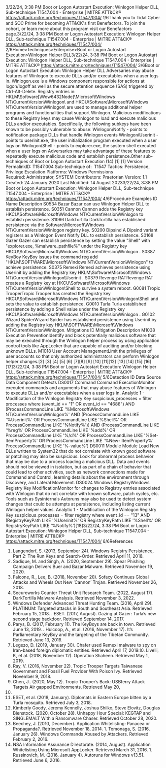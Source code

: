 3/22/24, 3:38 PM Boot or Logon Autostart Execution: Winlogon Helper DLL, Sub-technique T1547.004 - Enterprise | MITRE ATT&CK®
https://attack.mitre.org/techniques/T1547/004/ 1/6Thank you to Tidal Cyber and SOC Prime for becoming ATT&CK's ﬁrst Benefactors. To join the cohort, or learn more about this program visit our
Benefactors page.3/22/24, 3:38 PM Boot or Logon Autostart Execution: Winlogon Helper DLL, Sub-technique T1547.004 - Enterprise | MITRE ATT&CK®
https://attack.mitre.org/techniques/T1547/004/ 2/6Home>Techniques>Enterprise>Boot or Logon Autostart Execution>Winlogon Helper DLL3/22/24, 3:38 PM Boot or Logon Autostart Execution: Winlogon Helper DLL, Sub-technique T1547.004 - Enterprise | MITRE ATT&CK®
https://attack.mitre.org/techniques/T1547/004/ 3/6Boot or Logon Autostart Execution: Winlogon Helper DLL
Adversaries may abuse features of Winlogon to execute DLLs and/or executables when a user logs in. Winlogon.exe is a Windows
component responsible for actions at logon/logoff as well as the secure attention sequence (SAS) triggered by Ctrl-Alt-Delete. Registry
entries in HKLM\Software[\Wow6432Node\]\Microsoft\Windows NT\CurrentVersion\Winlogon\ and
HKCU\Software\Microsoft\Windows NT\CurrentVersion\Winlogon\ are used to manage additional helper programs and functionalities
that support Winlogon.
Malicious modiﬁcations to these Registry keys may cause Winlogon to load and execute malicious DLLs and/or executables. Speciﬁcally,
the following subkeys have been known to be possibly vulnerable to abuse: 
Winlogon\Notify - points to notiﬁcation package DLLs that handle Winlogon events
Winlogon\Userinit - points to userinit.exe, the user initialization program executed when a user logs on
Winlogon\Shell - points to explorer.exe, the system shell executed when a user logs on
Adversaries may take advantage of these features to repeatedly execute malicious code and establish persistence.Other sub-techniques of Boot or Logon Autostart Execution (14)
[1]
[1]
Version PermalinkID: T1547.004
Sub-technique of:  T1547
 
Tactics: Persistence, Privilege Escalation
 
Platforms: Windows
 
Permissions Required: Administrator, SYSTEM
Contributors: Praetorian
Version: 1.1
Created: 24 January 2020
Last Modiﬁed: 14 August 20233/22/24, 3:38 PM Boot or Logon Autostart Execution: Winlogon Helper DLL, Sub-technique T1547.004 - Enterprise | MITRE ATT&CK®
https://attack.mitre.org/techniques/T1547/004/ 4/6Procedure Examples
ID Name Description
S0534 Bazar Bazar can use Winlogon Helper DLL to establish persistence.
S0351 Cannon Cannon adds the Registry key HKCU\Software\Microsoft\Windows NT\CurrentVersion\Winlogon to
establish persistence.
S1066 DarkTortilla DarkTortilla has established persistence via the Software\Microsoft\Windows
NT\CurrentVersion\Winlogon registry key.
S0200 Dipsind A Dipsind variant registers as a Winlogon Event Notify DLL to establish persistence.
S0168 Gazer Gazer can establish persistence by setting the value "Shell" with "explorer.exe, %malware\_pathﬁle%" under the
Registry key HKCU\Software\Microsoft\Windows NT\CurrentVersion\Winlogon .
S0387 KeyBoy KeyBoy issues the command reg add "HKLM\SOFTWARE\Microsoft\Windows
NT\CurrentVersion\Winlogon" to achieve persistence. 
S0375 Remexi Remexi achieves persistence using Userinit by adding the Registry key HKLM\Software\Microsoft\Windows
NT\CurrentVersion\Winlogon\Userinit .
S0379 Revenge
RATRevenge RAT creates a Registry key at HKCU\Software\Microsoft\Windows
NT\CurrentVersion\Winlogon\Shell to survive a system reboot.
G0081 Tropic
TrooperTropic Trooper has created the Registry key HKCU\Software\Microsoft\Windows
NT\CurrentVersion\Winlogon\Shell and sets the value to establish persistence.
G0010 Turla Turla established persistence by adding a Shell value under the Registry key
HKCU\Software\Microsoft\Windows NT\CurrentVersion\Winlogon .
G0102 Wizard
SpiderWizard Spider has established persistence using Userinit by adding the Registry key
HKLM\SOFTWARE\Microsoft\Windows NT\CurrentVersion\Winlogon.
Mitigations
ID Mitigation Description
M1038 Execution
PreventionIdentify and block potentially malicious software that may be executed through the Winlogon helper
process by using application control tools like AppLocker that are capable of auditing and/or
blocking unknown DLLs.
M1018 User Account
ManagementLimit the privileges of user accounts so that only authorized administrators can perform Winlogon
helper changes.[2]
[3]
[4]
[5]
[6]
[7][8]
[9]
[10]
[11][12]
[13]
[14]
[15] [16][17]3/22/24, 3:38 PM Boot or Logon Autostart Execution: Winlogon Helper DLL, Sub-technique T1547.004 - Enterprise | MITRE ATT&CK®
https://attack.mitre.org/techniques/T1547/004/ 5/6Detection
ID Data Source Data Component Detects
DS0017 Command Command
ExecutionMonitor executed commands and arguments that may abuse features of Winlogon to
execute DLLs and/or executables when a user logs in.
Analytic 1 - Modiﬁcation of the Winlogon Registry Key
suspicious\_processes = filter processes where (event\_id == "1" OR
event\_id == "4688") AND (ProcessCommandLine LIKE '%Microsoft\Windows
NT\CurrentVersion\Winlogon%' AND (ProcessCommandLine LIKE '%Userinit%'
OR ProcessCommandLine LIKE '%Shell%' OR ProcessCommandLine LIKE
'%Notify%')) AND (ProcessCommandLine LIKE '%reg%' OR ProcessCommandLine
LIKE '%add%' OR ProcessCommandLine LIKE '%/d%' OR ProcessCommandLine
LIKE '%Set-ItemProperty%' OR ProcessCommandLine LIKE '%New-
ItemProperty%' ProcessCommandLine LIKE '%-value%')
DS0011 Module Module Load New DLLs written to System32 that do not correlate with known good software or
patching may also be suspicious. Look for abnormal process behavior that may be
due to a process loading a malicious DLL. Data and events should not be viewed in
isolation, but as part of a chain of behavior that could lead to other activities, such as
network connections made for Command and Control, learning details about the
environment through Discovery, and Lateral Movement.
DS0024 Windows RegistryWindows
Registry Key
ModiﬁcationMonitor for changes to Registry entries associated with Winlogon that do not
correlate with known software, patch cycles, etc. Tools such as Sysinternals Autoruns
may also be used to detect system changes that could be attempts at persistence,
including listing current Winlogon helper values. 
Analytic 1 - Modiﬁcation of the Winlogon Registry Key
suspicious\_processes = filter registry where event\_id == "13" AND
(RegistryKeyPath LIKE '%Userinit%' OR RegistryKeyPath LIKE '%Shell%' OR
RegistryKeyPath LIKE '%Notify%')[18]3/22/24, 3:38 PM Boot or Logon Autostart Execution: Winlogon Helper DLL, Sub-technique T1547.004 - Enterprise | MITRE ATT&CK®
https://attack.mitre.org/techniques/T1547/004/ 6/6References
1. Langendorf, S. (2013, September 24). Windows Registry
Persistence, Part 2: The Run Keys and Search-Order. Retrieved
April 11, 2018.
2. Sadique, M. and Singh, A. (2020, September 29). Spear
Phishing Campaign Delivers Buer and Bazar Malware.
Retrieved November 19, 2020.
3. Falcone, R., Lee, B. (2018, November 20). Sofacy Continues
Global Attacks and Wheels Out New ‘Cannon’ Trojan. Retrieved
November 26, 2018.
4. Secureworks Counter Threat Unit Research Team. (2022,
August 17). DarkTortilla Malware Analysis. Retrieved
November 3, 2022.
5. Windows Defender Advanced Threat Hunting Team. (2016,
April 29). PLATINUM: Targeted attacks in South and
Southeast Asia. Retrieved February 15, 2018.
 . ESET. (2017, August). Gazing at Gazer: Turla’s new second
stage backdoor. Retrieved September 14, 2017.
7. Parys, B. (2017, February 11). The KeyBoys are back in town.
Retrieved June 13, 2019.
 . Hulcoop, A., et al. (2016, November 17). It’s Parliamentary
KeyBoy and the targeting of the Tibetan Community. Retrieved
June 13, 2019.
9. Legezo, D. (2019, January 30). Chafer used Remexi malware
to spy on Iran-based foreign diplomatic entities. Retrieved
April 17, 2019.10. Livelli, K, et al. (2018, November 12). Operation Shaheen.
Retrieved May 1, 2019.
11. Ray, V. (2016, November 22). Tropic Trooper Targets
Taiwanese Government and Fossil Fuel Provider With Poison
Ivy. Retrieved November 9, 2018.
12. Chen, J.. (2020, May 12). Tropic Trooper’s Back: USBferry
Attack Targets Air gapped Environments. Retrieved May 20,
2020.
13. ESET, et al. (2018, January). Diplomats in Eastern Europe
bitten by a Turla mosquito. Retrieved July 3, 2018.
14. Kimberly Goody, Jeremy Kennelly, Joshua Shilko, Steve
Elovitz, Douglas Bienstock. (2020, October 28). Unhappy Hour
Special: KEGTAP and SINGLEMALT With a Ransomware
Chaser. Retrieved October 28, 2020.
15. Beechey, J. (2010, December). Application Whitelisting:
Panacea or Propaganda?. Retrieved November 18, 2014.
1 . Tomonaga, S. (2016, January 26). Windows Commands
Abused by Attackers. Retrieved February 2, 2016.
17. NSA Information Assurance Directorate. (2014, August).
Application Whitelisting Using Microsoft AppLocker. Retrieved
March 31, 2016.
1 . Russinovich, M. (2016, January 4). Autoruns for Windows
v13.51. Retrieved June 6, 2016.